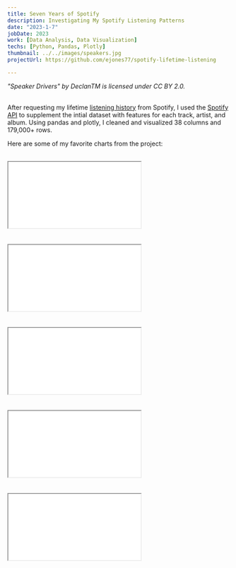 ```yaml
---
title: Seven Years of Spotify
description: Investigating My Spotify Listening Patterns
date: "2023-1-7"
jobDate: 2023
work: [Data Analysis, Data Visualization]
techs: [Python, Pandas, Plotly]
thumbnail: ../../images/speakers.jpg
projectUrl: https://github.com/ejones77/spotify-lifetime-listening

---
```

*"Speaker Drivers" by DeclanTM is licensed under CC BY 2.0.*<br><br>

After requesting my lifetime <a href="https://support.spotify.com/us/article/understanding-my-data/" target="_blank">listening history</a> from Spotify, I used the <a href="https://developer.spotify.com/documentation/web-api" target="_blank">Spotify API</a> to supplement the intial dataset with features for each track, artist, and album. Using pandas and plotly, I cleaned and visualized 38 columns and 179,000+ rows.

Here are some of my favorite charts from the project:
<br><br>
<div class="responsive-iframe">
  <iframe src="../../charts/spotify-volume.html" class="responsive-iframe-content"></iframe>
</div>
<br>


<br>
<div class="responsive-iframe">
  <iframe src="../../charts/spotify-yearly-mins.html" class="responsive-iframe-content"></iframe>
</div>
<br>

<br>
<div class="responsive-iframe">
  <iframe src="../../charts/spotify-hourly.html" class="responsive-iframe-content"></iframe>
</div>
<br>


<br>
<div class="box-iframe">
  <iframe src="../../charts/spotify-artist-mins.html" class="box-iframe-content"></iframe>
</div>
<br>

<br>
<div class="box-iframe">
  <iframe src="../../charts/spotify-radar.html" class="box-iframe-content"></iframe>
</div>
<br><br>